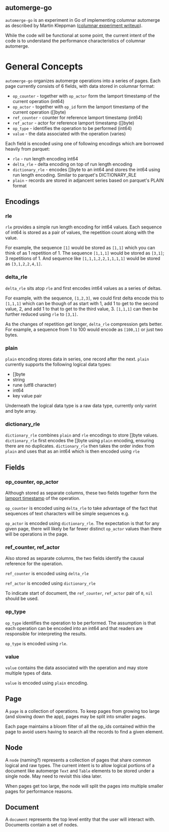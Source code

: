 automerge-go
--------------------------

`automerge-go` is an experiment in Go of implementing columnar automerge as described by Martin Kleppman ([columnar experiment writeup](https://github.com/automerge/automerge-perf/tree/master/columnar)).

While the code will be functional at some point, the current intent of the code is to understand the performance characteristics of columnar automerge.

# General Concepts

`automerge-go` organizes automerge operations into a series of pages. Each page currently consists of 6 fields, with data stored in columnar format:

* `op_counter` - together with `op_actor` form the lamport timestamp of the current operation (int64)
* `op_actor` - together with `op_id` form the lamport timestamp of the current operation ([]byte)
* `ref_counter` - counter for reference lamport timestamp (int64)
* `ref_actor` - actor for reference lamport timestamp ([]byte)
* `op_type` - identifies the operation to be performed (int64)
* `value` - the data associated with the operation (varies)

Each field is encoded using one of following encodings which are borrowed heavily from parquet:

* `rle` - run length encoding int64 
* `delta_rle` - delta encoding on top of run length encoding
* `dictionary_rle` - encodes []byte to an int64 and stores the int64 using run length encoding. Similar to parquet's DICTIONARY_RLE
* `plain` - records are stored in adjancent series based on parquet's PLAIN format

## Encodings

### rle

`rle` provides a simple run length encoding for int64 values.  Each sequence of int64 is stored as a pair of values, the repetition count along with the value.

For example, the sequence `[1]` would be stored as `[1,1]` which you can think of as 1 repetition of 1.  The sequence `[1,1,1]` would be stored as `[3,1]`; 3 repetitions of 1.  And sequence like `[1,1,1,2,2,1,1,1,1]` would be stored as `[3,1,2,2,4,1]`.

### delta_rle

`delta_rle` sits atop `rle` and first encodes int64 values as a series of deltas.  

For example, with the sequence, `[1,2,3]`, we could first delta encode this to `[1,1,1]` which can be though of as start with 1, add 1 to get to the second value, 2, and add 1 to that to get to the third value, 3. `[1,1,1]` can then be further reduced using `rle` to `[3,1]`.

As the changes of repetition get longer, `delta_rle` compression gets better.  For example, a sequence from 1 to 100 would encode as `[100,1]` or just two bytes.

### plain

`plain` encoding stores data in series, one record after the next.  `plain` currently supports the following logical data types:

* []byte
* string
* rune (utf8 character)
* int64
* key value pair

Underneath the logical data type is a raw data type, currently only varint and byte array.

### dictionary_rle

`dictionary_rle` combines `plain` and `rle` encodings to store []byte values.  `dictionary_rle` first encodes the []byte using `plain` encoding, ensuring there are no duplicates.  `dictionary_rle` then takes the order index from `plain` and uses that as an int64 which is then encoded using `rle`

## Fields

### op_counter, op_actor

Although stored as separate columns, these two fields together form the [lamport timestamp](https://en.wikipedia.org/wiki/Lamport_timestamps) of the operation.

`op_counter` is encoded using `delta_rle` to take advantage of the fact that sequences of text characters will be simple sequences e.g.

`op_actor` is encoded using `dictionary_rle`.  The expectation is that for any given page, there will likely be far fewer distinct `op_actor` values than there will be operations in the page.

### ref_counter, ref_actor

Also stored as separate columns, the two fields identify the causal reference for the operation.

`ref_counter` is encoded using `delta_rle`

`ref_actor` is encoded using `dictionary_rle`

To indicate start of document, the `ref_counter`, `ref_actor` pair of `0`, `nil` should be used.

### op_type

`op_type` identifies the operation to be performed.  The assumption is that each operation can be encoded into an int64 and that readers are responsible for interpreting the results.

`op_type` is encoded using `rle`.

### value

`value` contains the data associated with the operation and may store multiple types of data.  

`value` is encoded using `plain` encoding.

## Page

A `page` is a collection of operations.  To keep pages from growing too large (and slowing down the app), pages may be split into smaller pages.

Each page maintains a bloom filter of all the op_ids contained within the page to avoid users having to search all the records to find a given element.

## Node

A `node` (naming?) represents a collection of pages that share common logical and raw types.  The current intent is to allow logical portions of a document like automerge `Text` and `Table` elements to be stored under a single node.  May need to revisit this idea later.

When pages get too large, the node will split the pages into multiple smaller pages for performance reasons.

## Document

A `document` represents the top level entity that the user will interact with.  Documents contain a set of nodes.

